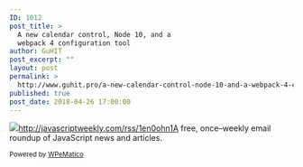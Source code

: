 ```yaml
---
ID: 1012
post_title: >
  A new calendar control, Node 10, and a
  webpack 4 configuration tool
author: GuHIT
post_excerpt: ""
layout: post
permalink: >
  http://www.guhit.pro/a-new-calendar-control-node-10-and-a-webpack-4-configuration-tool/
published: true
post_date: 2018-04-26 17:00:00
---
```

<img class="wpe_imgrss" src="https://res.cloudinary.com/cpress/image/upload/w_800,e_sharpen/i2rcojokjbqh7r64tr1h.png">http://javascriptweekly.com/rss/1en0ohn1A free, once&ndash;weekly email roundup of JavaScript news and articles.<p class="wpematico_credit"><small>Powered by <a href="http://www.wpematico.com" target="_blank">WPeMatico</a></small></p>